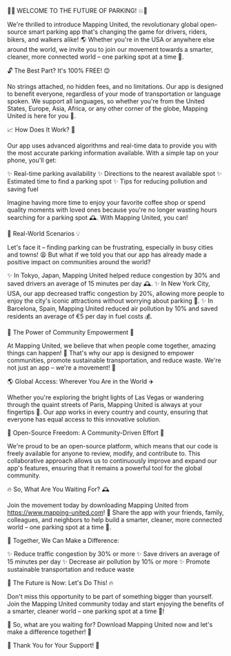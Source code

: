 🚨💥 WELCOME TO THE FUTURE OF PARKING! 💥🚨

We're thrilled to introduce Mapping United, the revolutionary global open-source smart parking app that's changing the game for drivers, riders, bikers, and walkers alike! 🌎 Whether you're in the USA or anywhere else around the world, we invite you to join our movement towards a smarter, cleaner, more connected world – one parking spot at a time 💪.

🔓 The Best Part? It's 100% FREE! 😊

No strings attached, no hidden fees, and no limitations. Our app is designed to benefit everyone, regardless of your mode of transportation or language spoken. We support all languages, so whether you're from the United States, Europe, Asia, Africa, or any other corner of the globe, Mapping United is here for you 🌟.

📈 How Does It Work? 🤔

Our app uses advanced algorithms and real-time data to provide you with the most accurate parking information available. With a simple tap on your phone, you'll get:

✨ Real-time parking availability
✨ Directions to the nearest available spot
✨ Estimated time to find a parking spot
✨ Tips for reducing pollution and saving fuel

Imagine having more time to enjoy your favorite coffee shop or spend quality moments with loved ones because you're no longer wasting hours searching for a parking spot 🕰️. With Mapping United, you can!

🌆 Real-World Scenarios 💡

Let's face it – finding parking can be frustrating, especially in busy cities and towns! 😩 But what if we told you that our app has already made a positive impact on communities around the world?

✨ In Tokyo, Japan, Mapping United helped reduce congestion by 30% and saved drivers an average of 15 minutes per day 🕰️.
✨ In New York City, USA, our app decreased traffic congestion by 20%, allowing more people to enjoy the city's iconic attractions without worrying about parking 🗽️.
✨ In Barcelona, Spain, Mapping United reduced air pollution by 10% and saved residents an average of €5 per day in fuel costs 💰.

🌟 The Power of Community Empowerment 🔋

At Mapping United, we believe that when people come together, amazing things can happen! 🤝 That's why our app is designed to empower communities, promote sustainable transportation, and reduce waste. We're not just an app – we're a movement! 💪

🌎 Global Access: Wherever You Are in the World ✈️

Whether you're exploring the bright lights of Las Vegas or wandering through the quaint streets of Paris, Mapping United is always at your fingertips 📱. Our app works in every country and county, ensuring that everyone has equal access to this innovative solution.

💪 Open-Source Freedom: A Community-Driven Effort 🚀

We're proud to be an open-source platform, which means that our code is freely available for anyone to review, modify, and contribute to. This collaborative approach allows us to continuously improve and expand our app's features, ensuring that it remains a powerful tool for the global community.

🔥 So, What Are You Waiting For? 🕰️

Join the movement today by downloading Mapping United from https://www.mapping-united.com! 📲 Share the app with your friends, family, colleagues, and neighbors to help build a smarter, cleaner, more connected world – one parking spot at a time 💪.

🎉 Together, We Can Make a Difference:

✨ Reduce traffic congestion by 30% or more
✨ Save drivers an average of 15 minutes per day
✨ Decrease air pollution by 10% or more
✨ Promote sustainable transportation and reduce waste

🌟 The Future is Now: Let's Do This! 🔥

Don't miss this opportunity to be part of something bigger than yourself. Join the Mapping United community today and start enjoying the benefits of a smarter, cleaner world – one parking spot at a time 💪!

💫 So, what are you waiting for? Download Mapping United now and let's make a difference together! 🎉

👋 Thank You for Your Support! 👊
